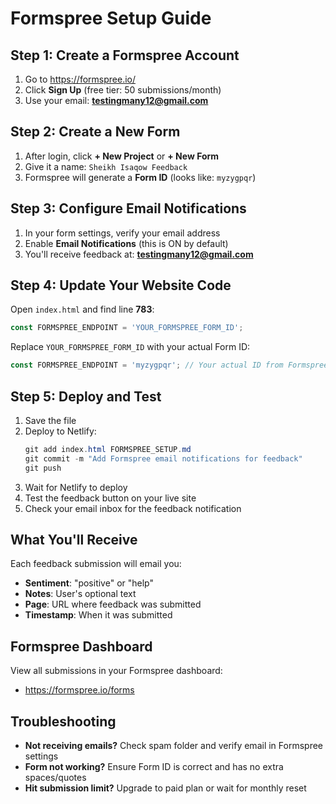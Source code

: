 # Formspree Setup Guide

## Step 1: Create a Formspree Account

1. Go to https://formspree.io/
2. Click **Sign Up** (free tier: 50 submissions/month)
3. Use your email: **testingmany12@gmail.com**

## Step 2: Create a New Form

1. After login, click **+ New Project** or **+ New Form**
2. Give it a name: `Sheikh Isaqow Feedback`
3. Formspree will generate a **Form ID** (looks like: `myzygpqr`)

## Step 3: Configure Email Notifications

1. In your form settings, verify your email address
2. Enable **Email Notifications** (this is ON by default)
3. You'll receive feedback at: **testingmany12@gmail.com**

## Step 4: Update Your Website Code

Open `index.html` and find line **783**:

```javascript
const FORMSPREE_ENDPOINT = 'YOUR_FORMSPREE_FORM_ID';
```

Replace `YOUR_FORMSPREE_FORM_ID` with your actual Form ID:

```javascript
const FORMSPREE_ENDPOINT = 'myzygpqr'; // Your actual ID from Formspree
```

## Step 5: Deploy and Test

1. Save the file
2. Deploy to Netlify:
   ```powershell
   git add index.html FORMSPREE_SETUP.md
   git commit -m "Add Formspree email notifications for feedback"
   git push
   ```
3. Wait for Netlify to deploy
4. Test the feedback button on your live site
5. Check your email inbox for the feedback notification

## What You'll Receive

Each feedback submission will email you:
- **Sentiment**: "positive" or "help"
- **Notes**: User's optional text
- **Page**: URL where feedback was submitted
- **Timestamp**: When it was submitted

## Formspree Dashboard

View all submissions in your Formspree dashboard:
- https://formspree.io/forms

## Troubleshooting

- **Not receiving emails?** Check spam folder and verify email in Formspree settings
- **Form not working?** Ensure Form ID is correct and has no extra spaces/quotes
- **Hit submission limit?** Upgrade to paid plan or wait for monthly reset
